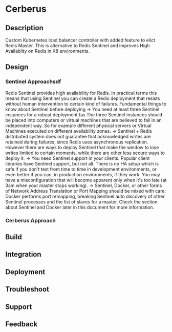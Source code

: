 # Cerberus

## Description
Custom Kubernetes load balancer controller with added feature to elict Redis Master.  This is alternative to Redis Sentinel and improves High Availablity on Redis in K8 environments.

## Design

### Sentinel Approachsdf
Redis Sentinel provides high availability for Redis. In practical terms this means that using Sentinel you can create a Redis deployment that resists without human intervention to certain kind of failures. Fundamental things to know about Sentinel before deploying
-> You need at least three Sentinel instances for a robust deployment.fas
The three Sentinel instances should be placed into computers or virtual machines that are believed to fail in an independent way. So for example different physical servers or Virtual Machines executed on different availability zones.
-> Sentinel + Redis distributed system does not guarantee that acknowledged writes are retained during failures, since Redis uses asynchronous replication. However there are ways to deploy Sentinel that make the window to lose writes limited to certain moments, while there are other less secure ways to deploy it.
-> You need Sentinel support in your clients. Popular client libraries have Sentinel support, but not all.
There is no HA setup which is safe if you don't test from time to time in development environments, or even better if you can, in production environments, if they work. You may have a misconfiguration that will become apparent only when it's too late (at 3am when your master stops working).
-> Sentinel, Docker, or other forms of Network Address Translation or Port Mapping should be mixed with care: Docker performs port remapping, breaking Sentinel auto discovery of other Sentinel processes and the list of slaves for a master. Check the section about Sentinel and Docker later in this document for more information.

### Cerberus Approach

## Build

## Integration

## Deployment

## Troubleshoot

## Support

## Feedback


